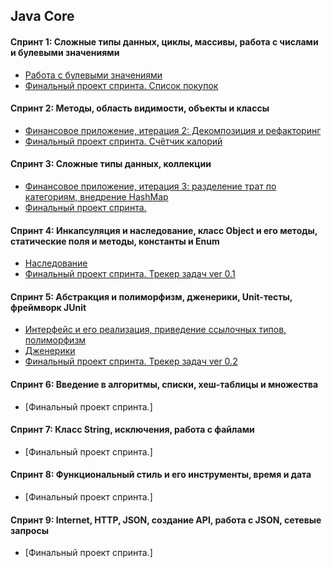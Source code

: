 ## Java Core
#### Спринт 1: Сложные типы данных, циклы, массивы, работа с числами и булевыми значениями
- [Работа с булевыми значениями](https://github.com/Sylaman/oldFrog)
- [Финальный проект спринта. Список покупок](https://github.com/Sylaman/Yandex-Practicum-Sprint-1)

#### Спринт 2: Методы, область видимости, объекты и классы
- [Финансовое приложение, итерация 2: Декомпозиция и рефакторинг](https://github.com/Sylaman/Financial-app.git)
- [Финальный проект спринта. Счётчик калорий](https://github.com/Sylaman/Yandex-Practicum-Sprint-2.git)

#### Спринт 3: Сложные типы данных, коллекции
- [Финансовое приложение, итерация 3: разделение трат по категориям, внедрение HashMap](https://github.com/Sylaman/Financial_app-v3.git)
- [Финальный проект спринта.](https://github.com/Sylaman/Yandex-Practicum-Sprint-3.git)

#### Спринт 4: Инкапсуляция и наследование, класс Object и его методы, статические поля и методы, константы и Enum
- [Наследование](https://github.com/Sylaman/SOUPER-3000.git)
- [Финальный проект спринта. Трекер задач ver 0.1](https://github.com/Sylaman/Yandex-Practicum-Sprint-4.git)

#### Спринт 5: Абстракция и полиморфизм, дженерики, Unit-тесты, фреймворк JUnit 
- [Интерфейс и его реализация, приведение ссылочных типов, полиморфизм](https://github.com/Sylaman/MediaRuntimeCalculator.git)
- [Дженерики](https://github.com/Sylaman/NewYearReminder.git)
- [Финальный проект спринта. Трекер задач ver 0.2](https://github.com/Sylaman/Yandex-Practicum-Sprint-5.git)

#### Спринт 6: Введение в алгоритмы, списки, хеш-таблицы и множества 
- [Финальный проект спринта.]

#### Спринт 7: Класс String, исключения, работа с файлами
- [Финальный проект спринта.]

#### Спринт 8: Функциональный стиль и его инструменты, время и дата
- [Финальный проект спринта.]

#### Спринт 9: Internet, HTTP, JSON, создание API, работа с JSON, сетевые запросы
- [Финальный проект спринта.]


